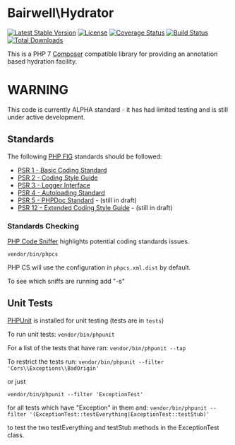 # Bairwell\Hydrator

[![Latest Stable Version](https://poser.pugx.org/bairwell/hydrator/v/stable)](https://packagist.org/packages/bairwell/hydrator)
[![License](https://poser.pugx.org/bairwell/hydrator/license)](https://packagist.org/packages/bairwell/hydrator)
[![Coverage Status](https://coveralls.io/repos/bairwell/hydrator/badge.svg?branch=master&service=github)](https://coveralls.io/github/bairwell/hydrator?branch=master)
[![Build Status](https://travis-ci.org/bairwell/hydrator.svg?branch=master)](https://travis-ci.org/bairwell/hydrator)
[![Total Downloads](https://poser.pugx.org/bairwell/hydrator/downloads)](https://packagist.org/packages/bairwell/hydrator)

This is a PHP 7 [Composer](https://getcomposer.org/) compatible library for providing an annotation based hydration facility.

# WARNING

This code is currently ALPHA standard - it has had limited testing and is still under active development.

## Standards

The following [PHP FIG](http://www.php-fig.org/psr/) standards should be followed:

 * [PSR 1 - Basic Coding Standard](http://www.php-fig.org/psr/psr-1/)
 * [PSR 2 - Coding Style Guide](http://www.php-fig.org/psr/psr-2/)
 * [PSR 3 - Logger Interface](http://www.php-fig.org/psr/psr-3/)
 * [PSR 4 - Autoloading Standard](http://www.php-fig.org/psr/psr-4/)
 * [PSR 5 - PHPDoc Standard](https://github.com/phpDocumentor/fig-standards/tree/master/proposed) - (still in draft)
 * [PSR 12 - Extended Coding Style Guide](https://github.com/php-fig/fig-standards/blob/master/proposed/extended-coding-style-guide.md) - (still in draft)
 
### Standards Checking
[PHP Code Sniffer](https://github.com/squizlabs/PHP_CodeSniffer/) highlights potential coding standards issues.

`vendor/bin/phpcs`

PHP CS will use the configuration in `phpcs.xml.dist` by default.

To see which sniffs are running add "-s"

## Unit Tests
[PHPUnit](http://phpunit.de) is installed for unit testing (tests are in `tests`)

To run unit tests:
`vendor/bin/phpunit`

For a list of the tests that have ran:
`vendor/bin/phpunit --tap`

To restrict the tests run:
`vendor/bin/phpunit --filter 'Cors\\Exceptions\\BadOrigin'`

or just

`vendor/bin/phpunit --filter 'ExceptionTest'`

for all tests which have "Exception" in them and:
`vendor/bin/phpunit --filter '(ExceptionTest::testEverything|ExceptionTest::testStub)'`

to test the two testEverything and testStub methods in the ExceptionTest class.

